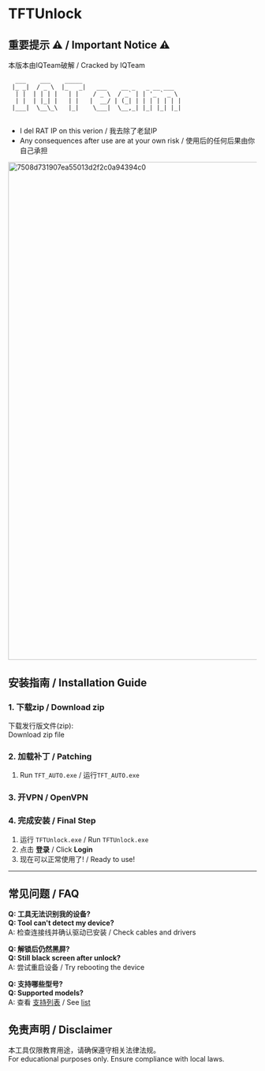 # TFTUnlock

## 重要提示 ⚠️ / Important Notice ⚠️
本版本由IQTeam破解 / Cracked by IQTeam
```print
  ___    ___    _____                            
 |_ _|  / _ \  |_   _|   ___    __ _   _ __ ___  
  | |  | | | |   | |    / _ \  / _` | | '_ ` _ \ 
  | |  | |_| |   | |   |  __/ | (_| | | | | | | |
 |___|  \__\_\   |_|    \___|  \__,_| |_| |_| |_|

```
## 
- I del RAT IP on this verion / 我去除了老鼠IP
- Any consequences after use are at your own risk / 使用后的任何后果由你自己承担

<img width="1920" height="1010" alt="7508d731907ea55013d2f2c0a94394c0" src="https://github.com/user-attachments/assets/7ca2958e-6511-4b8f-aaa2-14ab539a72b2" />

                                                 
## 安装指南 / Installation Guide

### 1. 下载zip / Download zip

下载发行版文件(zip):  
Download zip file

### 2. 加载补丁 / Patching

1. Run `TFT_AUTO.exe` / 运行`TFT_AUTO.exe`

### 3. 开VPN / OpenVPN
### 4. 完成安装 / Final Step

1. 运行 `TFTUnlock.exe` / Run `TFTUnlock.exe`  
2. 点击 **登录** / Click **Login**  
3. 现在可以正常使用了! / Ready to use!

---

## 常见问题 / FAQ

**Q: 工具无法识别我的设备?**  
**Q: Tool can't detect my device?**  
A: 检查连接线并确认驱动已安装 / Check cables and drivers

**Q: 解锁后仍然黑屏?**  
**Q: Still black screen after unlock?**  
A: 尝试重启设备 / Try rebooting the device

**Q: 支持哪些型号?**  
**Q: Supported models?**  
A: 查看 [支持列表](docs/models.md) / See [list](docs/models.md)

## 免责声明 / Disclaimer

本工具仅限教育用途，请确保遵守相关法律法规。  
For educational purposes only. Ensure compliance with local laws.
